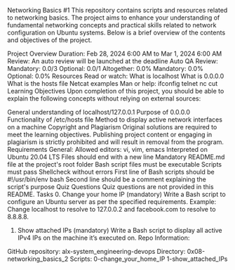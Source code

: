 Networking Basics #1
This repository contains scripts and resources related to networking basics. The project aims to enhance your understanding of fundamental networking concepts and practical skills related to network configuration on Ubuntu systems. Below is a brief overview of the contents and objectives of the project.

Project Overview
Duration: Feb 28, 2024 6:00 AM to Mar 1, 2024 6:00 AM
Review: An auto review will be launched at the deadline
Auto QA Review:
Mandatory: 0.0/3
Optional: 0.0/1
Altogether: 0.0%
Mandatory: 0.0%
Optional: 0.0%
Resources
Read or watch:
What is localhost
What is 0.0.0.0
What is the hosts file
Netcat examples
Man or help:
ifconfig
telnet
nc
cut
Learning Objectives
Upon completion of this project, you should be able to explain the following concepts without relying on external sources:

General understanding of localhost/127.0.0.1
Purpose of 0.0.0.0
Functionality of /etc/hosts file
Method to display active network interfaces on a machine
Copyright and Plagiarism
Original solutions are required to meet the learning objectives.
Publishing project content or engaging in plagiarism is strictly prohibited and will result in removal from the program.
Requirements
General:
Allowed editors: vi, vim, emacs
Interpreted on Ubuntu 20.04 LTS
Files should end with a new line
Mandatory README.md file at the project's root folder
Bash script files must be executable
Scripts must pass Shellcheck without errors
First line of Bash scripts should be #!/usr/bin/env bash
Second line should be a comment explaining the script's purpose
Quiz Questions
Quiz questions are not provided in this README.
Tasks
0. Change your home IP (mandatory)
Write a Bash script to configure an Ubuntu server as per the specified requirements.
Example: Change localhost to resolve to 127.0.0.2 and facebook.com to resolve to 8.8.8.8.
1. Show attached IPs (mandatory)
Write a Bash script to display all active IPv4 IPs on the machine it’s executed on.
Repo Information:

GitHub repository: alx-system_engineering-devops
Directory: 0x08-networking_basics_2
Scripts:
0-change_your_home_IP
1-show_attached_IPs
